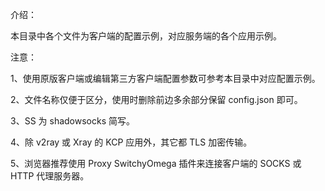 介绍：

本目录中各个文件为客户端的配置示例，对应服务端的各个应用示例。

注意：

1、使用原版客户端或编辑第三方客户端配置参数可参考本目录中对应配置示例。

2、文件名称仅便于区分，使用时删除前边多余部分保留 config.json 即可。

3、SS 为 shadowsocks 简写。

4、除 v2ray 或 Xray 的 KCP 应用外，其它都 TLS 加密传输。

5、浏览器推荐使用 Proxy SwitchyOmega 插件来连接客户端的 SOCKS 或 HTTP 代理服务器。
